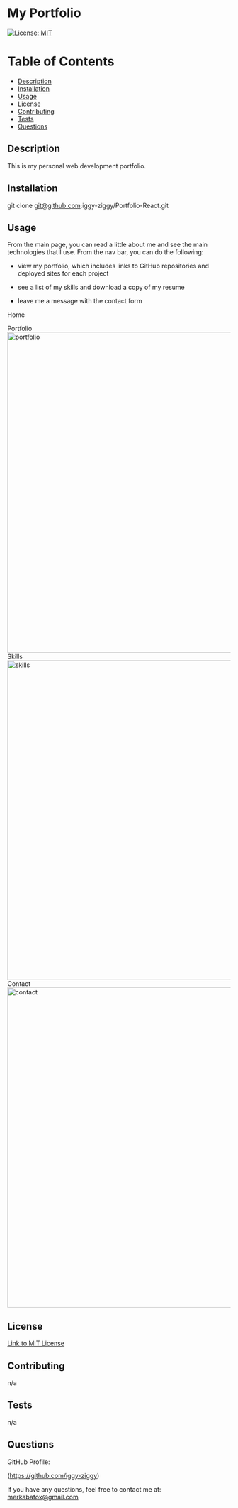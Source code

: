 # My Portfolio

[![License: MIT](https://img.shields.io/badge/License-MIT-yellow.svg)](https://opensource.org/licenses/MIT)

# Table of Contents

* [Description](#description)
* [Installation](#installation)
* [Usage](#usage)
* [License](#license)
* [Contributing](#contributing)
* [Tests](#tests)
* [Questions](#questions)

## Description

This is my personal web development portfolio.

## Installation

git clone git@github.com:iggy-ziggy/Portfolio-React.git

## Usage

From the main page, you can read a little about me and see the main technologies that I use. From the nav bar, you can do the following:

* view my portfolio, which includes links to GitHub repositories and deployed sites for each project

* see a list of my skills and download a copy of my resume

* leave me a message with the contact form

Home  

Portfolio  
<img width="722" alt="portfolio" src="https://github.com/iggy-ziggy/Portfolio-React/assets/128410000/56120a97-7cd0-44b6-b4a9-8aceb18d6667">
Skills  
<img width="720" alt="skills" src="https://github.com/iggy-ziggy/Portfolio-React/assets/128410000/d7e95fb3-5878-4ef7-8ea0-2f18d1d7143a">
Contact  
<img width="721" alt="contact" src="https://github.com/iggy-ziggy/Portfolio-React/assets/128410000/97ae663e-20ab-4ef0-8532-733d788b16ea">



## License
[Link to MIT License](https://opensource.org/licenses/MIT)

## Contributing

n/a

## Tests

n/a

## Questions

GitHub Profile: 

(https://github.com/iggy-ziggy)

If you have any questions, feel free to contact me at:
merkabafox@gmail.com

